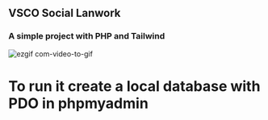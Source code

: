 ## VSCO Social Lanwork

### A simple project with PHP and Tailwind

![ezgif com-video-to-gif](https://github.com/josephbrito/tiradormassagens/assets/84200694/ab94b640-5eef-4797-9d99-f7d304e6204e)

# To run it create a local database with PDO in phpmyadmin
